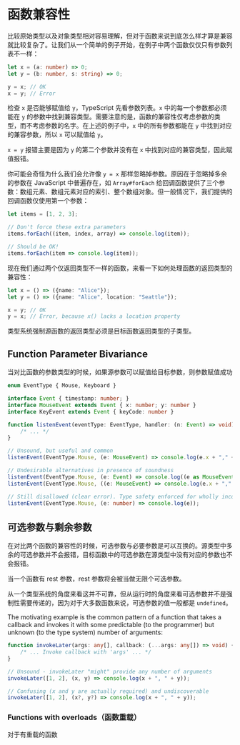 # 函数兼容性

比较原始类型以及对象类型相对容易理解，但对于函数来说到底怎么样才算是兼容就比较复杂了。让我们从一个简单的例子开始，在例子中两个函数仅仅只有参数列表不一样：

```ts
let x = (a: number) => 0;
let y = (b: number, s: string) => 0;

y = x; // OK
x = y; // Error
```

检查 `x` 是否能够赋值给 `y`，TypeScript 先看参数列表。`x` 中的每一个参数都必须能在 `y` 的参数中找到兼容类型。需要注意的是，函数的兼容性仅考虑参数的类型，而不考虑参数的名字。在上述的例子中，`x` 中的所有参数都能在 `y` 中找到对应的兼容参数，所以 `x` 可以赋值给 `y`。

`x = y` 报错主要是因为 `y` 的第二个参数并没有在 `x` 中找到对应的兼容类型，因此赋值报错。

你可能会奇怪为什么我们会允许像 `y = x` 那样忽略掉参数。原因在于忽略掉多余的参数在 JavaScript 中普遍存在，如 `Array#forEach` 给回调函数提供了三个参数：数组元素、数组元素对应的索引、整个数组对象。但一般情况下，我们提供的回调函数仅使用第一个参数：

```ts
let items = [1, 2, 3];

// Don't force these extra parameters
items.forEach((item, index, array) => console.log(item));

// Should be OK!
items.forEach(item => console.log(item));
```

现在我们通过两个仅返回类型不一样的函数，来看一下如何处理函数的返回类型的兼容性：

```ts
let x = () => ({name: "Alice"});
let y = () => ({name: "Alice", location: "Seattle"});

x = y; // OK
y = x; // Error, because x() lacks a location property
```

类型系统强制源函数的返回类型必须是目标函数返回类型的子类型。

## Function Parameter Bivariance

当对比函数的参数类型的时候，如果源参数可以赋值给目标参数，则参数赋值成功

```ts
enum EventType { Mouse, Keyboard }

interface Event { timestamp: number; }
interface MouseEvent extends Event { x: number; y: number }
interface KeyEvent extends Event { keyCode: number }

function listenEvent(eventType: EventType, handler: (n: Event) => void) {
    /* ... */
}

// Unsound, but useful and common
listenEvent(EventType.Mouse, (e: MouseEvent) => console.log(e.x + "," + e.y));

// Undesirable alternatives in presence of soundness
listenEvent(EventType.Mouse, (e: Event) => console.log((e as MouseEvent).x + "," + (e as MouseEvent).y));
listenEvent(EventType.Mouse, ((e: MouseEvent) => console.log(e.x + "," + e.y)) as (e: Event) => void);

// Still disallowed (clear error). Type safety enforced for wholly incompatible types
listenEvent(EventType.Mouse, (e: number) => console.log(e));
```

## 可选参数与剩余参数

在对比两个函数的兼容性的时候，可选参数与必要参数是可以互换的。源类型中多余的可选参数并不会报错，目标函数中的可选参数在源类型中没有对应的参数也不会报错。

当一个函数有 rest 参数，rest 参数将会被当做无限个可选参数。

从一个类型系统的角度来看这并不可靠，但从运行时的角度来看可选参数并不是强制性需要传递的，因为对于大多数函数来说，可选参数的值一般都是 `undefined`。

The motivating example is the common pattern of a function that takes a callback and invokes it with some predictable (to the programmer) but unknown (to the type system) number of arguments:

```ts
function invokeLater(args: any[], callback: (...args: any[]) => void) {
    /* ... Invoke callback with 'args' ... */
}

// Unsound - invokeLater "might" provide any number of arguments
invokeLater([1, 2], (x, y) => console.log(x + ", " + y));

// Confusing (x and y are actually required) and undiscoverable
invokeLater([1, 2], (x?, y?) => console.log(x + ", " + y));
```

### Functions with overloads（函数重载）

对于有重载的函数
